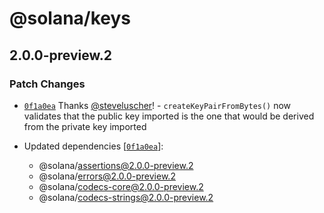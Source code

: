 # @solana/keys

## 2.0.0-preview.2

### Patch Changes

-   [`0f1a0ea`](https://github.com/solana-labs/solana-web3.js/commit/0f1a0eaaf0cb947104cdfd809ac0855116b99004) Thanks [@steveluscher](https://github.com/steveluscher)! - `createKeyPairFromBytes()` now validates that the public key imported is the one that would be derived from the private key imported

-   Updated dependencies [[`0f1a0ea`](https://github.com/solana-labs/solana-web3.js/commit/0f1a0eaaf0cb947104cdfd809ac0855116b99004)]:
    -   @solana/assertions@2.0.0-preview.2
    -   @solana/errors@2.0.0-preview.2
    -   @solana/codecs-core@2.0.0-preview.2
    -   @solana/codecs-strings@2.0.0-preview.2

